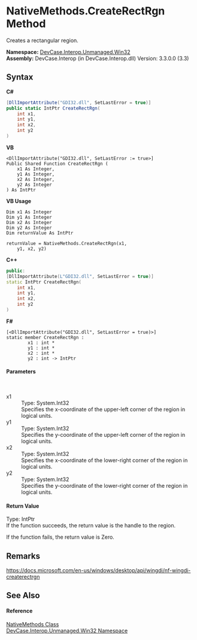 # NativeMethods.CreateRectRgn Method 
 

Creates a rectangular region.

**Namespace:**&nbsp;<a href="N_DevCase_Interop_Unmanaged_Win32">DevCase.Interop.Unmanaged.Win32</a><br />**Assembly:**&nbsp;DevCase.Interop (in DevCase.Interop.dll) Version: 3.3.0.0 (3.3)

## Syntax

**C#**<br />
``` C#
[DllImportAttribute("GDI32.dll", SetLastError = true)]
public static IntPtr CreateRectRgn(
	int x1,
	int y1,
	int x2,
	int y2
)
```

**VB**<br />
``` VB
<DllImportAttribute("GDI32.dll", SetLastError := true>]
Public Shared Function CreateRectRgn ( 
	x1 As Integer,
	y1 As Integer,
	x2 As Integer,
	y2 As Integer
) As IntPtr
```

**VB Usage**<br />
``` VB Usage
Dim x1 As Integer
Dim y1 As Integer
Dim x2 As Integer
Dim y2 As Integer
Dim returnValue As IntPtr

returnValue = NativeMethods.CreateRectRgn(x1, 
	y1, x2, y2)
```

**C++**<br />
``` C++
public:
[DllImportAttribute(L"GDI32.dll", SetLastError = true)]
static IntPtr CreateRectRgn(
	int x1, 
	int y1, 
	int x2, 
	int y2
)
```

**F#**<br />
``` F#
[<DllImportAttribute("GDI32.dll", SetLastError = true)>]
static member CreateRectRgn : 
        x1 : int * 
        y1 : int * 
        x2 : int * 
        y2 : int -> IntPtr 

```


#### Parameters
&nbsp;<dl><dt>x1</dt><dd>Type: System.Int32<br />Specifies the x-coordinate of the upper-left corner of the region in logical units.</dd><dt>y1</dt><dd>Type: System.Int32<br />Specifies the y-coordinate of the upper-left corner of the region in logical units.</dd><dt>x2</dt><dd>Type: System.Int32<br />Specifies the x-coordinate of the lower-right corner of the region in logical units.</dd><dt>y2</dt><dd>Type: System.Int32<br />Specifies the y-coordinate of the lower-right corner of the region in logical units.</dd></dl>

#### Return Value
Type: IntPtr<br />If the function succeeds, the return value is the handle to the region. 

 If the function fails, the return value is Zero.

## Remarks
<a href="https://docs.microsoft.com/en-us/windows/desktop/api/wingdi/nf-wingdi-createrectrgn" target="_blank">https://docs.microsoft.com/en-us/windows/desktop/api/wingdi/nf-wingdi-createrectrgn</a>

## See Also


#### Reference
<a href="T_DevCase_Interop_Unmanaged_Win32_NativeMethods">NativeMethods Class</a><br /><a href="N_DevCase_Interop_Unmanaged_Win32">DevCase.Interop.Unmanaged.Win32 Namespace</a><br />